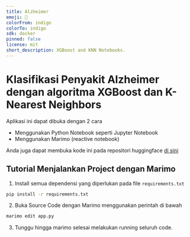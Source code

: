 ```yaml
---
title: Alzheimer
emoji: 🐨
colorFrom: indigo
colorTo: indigo
sdk: docker
pinned: false
license: mit
short_description: XGBoost and KNN Notebooks.
---
```


# Klasifikasi Penyakit Alzheimer dengan algoritma XGBoost dan K-Nearest Neighbors

Aplikasi ini dapat dibuka dengan 2 cara

- Menggunakan Python Notebook seperti Jupyter Notebook
- Menggunakan Marimo (reactive notebook)

Anda juga dapat membuka kode ini pada repositori huggingface [di sini](https://huggingface.co/spaces/bintangyosua/alzheimer)

## Tutorial Menjalankan Project dengan Marimo

1. Install semua dependensi yang diperlukan pada file `requirements.txt`

```bash
pip install -r requirements.txt
```

2. Buka Source Code dengan Marimo menggunakan perintah di bawah

```bash
marimo edit app.py
```

3. Tunggu hingga marimo selesai melakukan running seluruh code.
